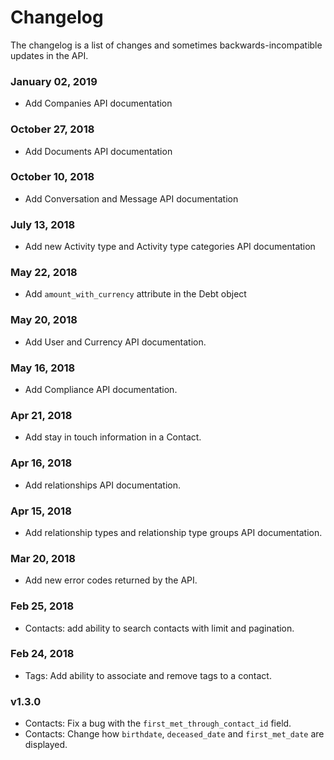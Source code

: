 # Changelog

The changelog is a list of changes and sometimes backwards-incompatible updates in the API.

### January 02, 2019

* Add Companies API documentation

### October 27, 2018

* Add Documents API documentation

### October 10, 2018

* Add Conversation and Message API documentation

### July 13, 2018

* Add new Activity type and Activity type categories API documentation

### May 22, 2018

* Add `amount_with_currency` attribute in the Debt object

### May 20, 2018

* Add User and Currency API documentation.

### May 16, 2018

* Add Compliance API documentation.

### Apr 21, 2018

* Add stay in touch information in a Contact.

### Apr 16, 2018

* Add relationships API documentation.

### Apr 15, 2018

* Add relationship types and relationship type groups API documentation.

### Mar 20, 2018

* Add new error codes returned by the API.

### Feb 25, 2018

* Contacts: add ability to search contacts with limit and pagination.

### Feb 24, 2018

* Tags: Add ability to associate and remove tags to a contact.

### v1.3.0

* Contacts: Fix a bug with the `first_met_through_contact_id` field.
* Contacts: Change how `birthdate`, `deceased_date` and `first_met_date` are displayed.
